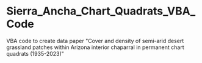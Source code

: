 # Sierra_Ancha_Chart_Quadrats_VBA_Code
VBA code to create data paper "Cover and density of semi-arid desert grassland patches within Arizona interior chaparral in permanent chart quadrats (1935-2023)"

